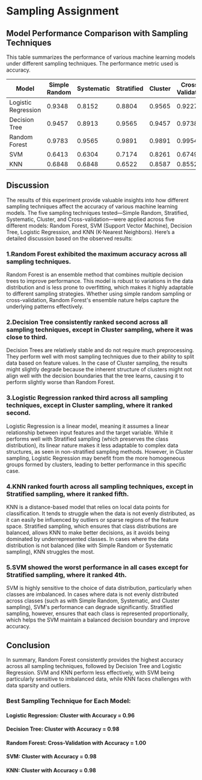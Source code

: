 # Sampling Assignment

## Model Performance Comparison with Sampling Techniques

This table summarizes the performance of various machine learning models under different sampling techniques. The performance metric used is accuracy.

| Model                 | Simple Random | Systematic   | Stratified   | Cluster      | Cross-Validation |
|-----------------------|---------------|--------------|--------------|--------------|------------------|
| Logistic Regression   | 0.9348        | 0.8152       | 0.8804       | 0.9565       | 0.9227           |
| Decision Tree         | 0.9457        | 0.8913       | 0.9565       | 0.9457       | 0.9738           |
| Random Forest         | 0.9783        | 0.9565       | 0.9891       | 0.9891       | 0.9954           |
| SVM                   | 0.6413        | 0.6304       | 0.7174       | 0.8261       | 0.6749           |
| KNN                   | 0.6848        | 0.6848       | 0.6522       | 0.8587       | 0.8552           |

## Discussion

The results of this experiment provide valuable insights into how different sampling techniques affect the accuracy of various machine learning models. The five sampling techniques tested—Simple Random, Stratified, Systematic, Cluster, and Cross-validation—were applied across five different models: Random Forest, SVM (Support Vector Machine), Decision Tree, Logistic Regression, and KNN (K-Nearest Neighbors). Here’s a detailed discussion based on the observed results:

### 1.Random Forest exhibited the maximum accuracy across all sampling techniques.

Random Forest is an ensemble method that combines multiple decision trees to improve performance. This model is robust to variations in the data distribution and is less prone to overfitting, which makes it highly adaptable to different sampling strategies. Whether using simple random sampling or cross-validation, Random Forest's ensemble nature helps capture the underlying patterns effectively.

### 2.Decision Tree consistently ranked second across all sampling techniques, except in Cluster sampling, where it was close to third.

Decision Trees are relatively stable and do not require much preprocessing. They perform well with most sampling techniques due to their ability to split data based on feature values. In the case of Cluster sampling, the results might slightly degrade because the inherent structure of clusters might not align well with the decision boundaries that the tree learns, causing it to perform slightly worse than Random Forest.

### 3.Logistic Regression ranked third across all sampling techniques, except in Cluster sampling, where it ranked second.

Logistic Regression is a linear model, meaning it assumes a linear relationship between input features and the target variable. While it performs well with Stratified sampling (which preserves the class distribution), its linear nature makes it less adaptable to complex data structures, as seen in non-stratified sampling methods. However, in Cluster sampling, Logistic Regression may benefit from the more homogeneous groups formed by clusters, leading to better performance in this specific case.

### 4.KNN ranked fourth across all sampling techniques, except in Stratified sampling, where it ranked fifth.

KNN is a distance-based model that relies on local data points for classification. It tends to struggle when the data is not evenly distributed, as it can easily be influenced by outliers or sparse regions of the feature space. Stratified sampling, which ensures that class distributions are balanced, allows KNN to make better decisions, as it avoids being dominated by underrepresented classes. In cases where the data distribution is not balanced (like with Simple Random or Systematic sampling), KNN struggles the most.

### 5.SVM showed the worst performance in all cases except for Stratified sampling, where it ranked 4th.

SVM is highly sensitive to the choice of data distribution, particularly when classes are imbalanced. In cases where data is not evenly distributed across classes (such as with Simple Random, Systematic, and Cluster sampling), SVM's performance can degrade significantly. Stratified sampling, however, ensures that each class is represented proportionally, which helps the SVM maintain a balanced decision boundary and improve accuracy.

## Conclusion

In summary, Random Forest consistently provides the highest accuracy across all sampling techniques, followed by Decision Tree and Logistic Regression. SVM and KNN perform less effectively, with SVM being particularly sensitive to imbalanced data, while KNN faces challenges with data sparsity and outliers.

### Best Sampling Technique for Each Model:                     
#### Logistic Regression: Cluster with Accuracy = 0.96
#### Decision Tree: Cluster with Accuracy = 0.98
#### Random Forest: Cross-Validation with Accuracy = 1.00
#### SVM: Cluster with Accuracy = 0.98
#### KNN: Cluster with Accuracy = 0.98

